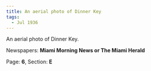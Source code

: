```yaml
---  
title: An aerial photo of Dinner Key  
tags:  
  - Jul 1936  
---  
```

  
An aerial photo of Dinner Key.  
  
Newspapers: **Miami Morning News or The Miami Herald**  
  
Page: **6**, Section: **E** 
